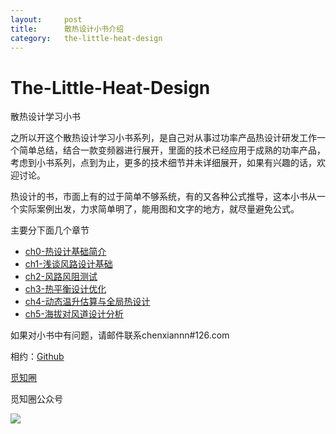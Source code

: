 ```yaml
---
layout:     post
title:      散热设计小书介绍
category:   the-little-heat-design
---
```


# The-Little-Heat-Design

散热设计学习小书

之所以开这个散热设计学习小书系列，是自己对从事过功率产品热设计研发工作一个简单总结，结合一款变频器进行展开，里面的技术已经应用于成熟的功率产品，考虑到小书系列，点到为止，更多的技术细节并未详细展开，如果有兴趣的话，欢迎讨论。

热设计的书，市面上有的过于简单不够系统，有的又各种公式推导，这本小书从一个实际案例出发，力求简单明了，能用图和文字的地方，就尽量避免公式。

主要分下面几个章节

* [ch0-热设计基础简介](ch0-introduction)
* [ch1-浅谈风路设计基础](ch1-airduct-design)
* [ch2-风路风阻测试](ch2-wind-resistance-test)
* [ch3-热平衡设计优化](ch3-heat-design-optimization)
* [ch4-动态温升估算与全局热设计](ch4-temperature-estimate-and-global-heat-design)
* [ch5-海拔对风道设计分析](ch5-altitude-analysis)

如果对小书中有问题，请邮件联系chenxiannn\#126.com


相约：[Github](https://github.com/chenxiannn)

[觅知圈](https://www.mizhiquan.com)

觅知圈公众号

![](https://www.mizhiquan.com/static/images/qrcode.jpg)

